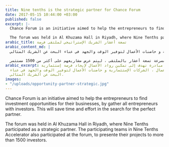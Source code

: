 ```yaml
---
title: Nine tenths is the strategic partner for Chance Forum
date: 2017-05-15 10:44:00 +03:00
published: false
excerpt: |-
  Chance Forum is an initiative aimed to help the entrepreneurs to find investment opportunities for their businesses, by gather all entrepreneurs with investors. This will save time and effort in the search for the perfect partner.

  The forum was held in Al Khuzama Hall in Riyadh, where Nine Tenths participated as a strategic partner. The participating teams in Nine Tenths Accelerator also participated at the forum, to presente their projects to more than 1500 investors.
arabic_title: تسعة أعشار الشريك الإستراتيجي لملتقى فرصة
arabic_content_md: |
  ملتقى فرصة هي مبادرة تهدف إلى تمكين رواد الأعمال لإيجاد فرصة إستثمارية لدى رجال الأعمال ، الشركات الإستثمارية و حاضنات الأعمال لتوفير الوقت والجهد في عناء البحث عن الشريك المثالي.

  اقيم الملتقى في قاعة الخزامى بمدينة الرياض ، حيث شاركت تسعة أعشار كشريك إستراتيجي. كما ايضاً شاركت الفرق المشاركة بمسرعة تسعة أعشار بالملتقى ، ليتم عرض مشاريعهم على أكثر من 1500 مستثمر.
arabic_excerpt: ملتقى فرصة هي مبادرة تهدف إلى تمكين رواد الأعمال لإيجاد فرصة إستثمارية
  لدى رجال الأعمال ، الشركات الإستثمارية و حاضنات الأعمال لتوفير الوقت والجهد في عناء
  البحث عن الشريك المثالي.
images:
- "/uploads/opportunity-partner-strategic.jpg"
---
```


Chance Forum is an initiative aimed to help the entrepreneurs to find investment opportunities for their businesses, by gather all entrepreneurs with investors. This will save time and effort in the search for the perfect partner.

The forum was held in Al Khuzama Hall in Riyadh, where Nine Tenths participated as a strategic partner. The participating teams in Nine Tenths Accelerator also participated at the forum, to presente their projects to more than 1500 investors.